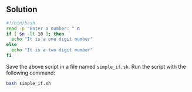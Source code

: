 ## Solution

```bash
#!/bin/bash
read -p "Enter a number: " n
if [ $n -lt 10 ]; then
  echo "It is a one digit number"
else
  echo "It is a two digit number"
fi
```

Save the above script in a file named `simple_if.sh`. Run the script with the following command:

```bash
bash simple_if.sh
```
